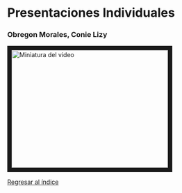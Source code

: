 # Presentaciones Individuales

### Obregon Morales, Conie Lizy
<a href="https://youtu.be/bJy3kpd4Svk" target="_blank"><img src="https://i9.ytimg.com/vi_webp/bJy3kpd4Svk/mq1.webp?sqp=CLT7_7IG-oaymwEmCMACELQB8quKqQMa8AEB-AH-CYAC0AWKAgwIABABGBMgMCh_MA8%3D&rs=AOn4CLAlLh8ZOeisBVsWB0Uruqh_QkMXcQ&retry=4" alt="Miniatura del video" width="360" height="270" border="10" /></a>

[Regresar al índice](Indice.md)
